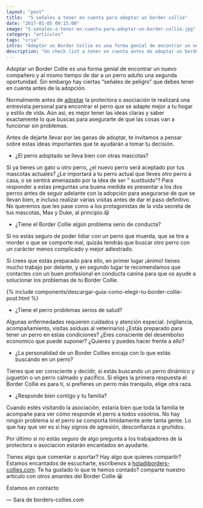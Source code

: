 ```yaml
---
layout: "post"
title:  "5 señales a tener en cuenta para adoptar un border collie"
date: "2017-01-05 09:15:00"
image: "5-senales-a-tener-en-cuenta-para-adoptar-un-border-collie.jpg"
category: "articulos"
tags: "cria"
intro: "Adoptar un Border Collie es una forma genial de encontrar un nuevo compañero y al mismo tiempo de dar a un perro adulto una segunda oportunidad. Sin embargo hay ciertas “señales de peligro” que debes tener en cuenta antes de la adopción..."
description: "Un check list a tener en cuenta antes de adoptar un border collie"
---
```


Adoptar un Border Collie es una forma genial de encontrar un nuevo compañero y al mismo tiempo de dar a un perro adulto una segunda oportunidad. Sin embargo hay ciertas “señales de peligro” que debes tener en cuenta antes de la adopción.  

Normalmente antes de <a href="{{ site.url }}/direcciones-utiles-para-comprar-o-adoptar-border-collie/">adoptar</a> la protectora o asociación te realizará una entrevista personal para encontrar el perro que se adapte mejor a tu hogar y estilo de vida.
Aún así, es mejor tener las ideas claras y saber exactamente lo que buscas para asegurarte de que las cosas van a funcionar sin problemas.

Antes de dejarte llevar por las ganas de adoptar, te invitamos a pensar sobre estas ideas importantes que te ayudarán a tomar tu decisión.  

- ¿El perro adoptado se lleva bien con otras mascotas?

Si ya tienes un gato u  otro perro, ¿el nuevo perro será aceptado por tus mascotas actuales? ¿Le importará a tu perro actual que lleves otro perro a casa, o se sentirá amenazado por la idea de ser " sustituido"?  Para responder a estas preguntas una buena medida es presentar a los dos perros antes de seguir adelante con la adopción para asegurarse de que se llevan bien, e incluso realizar varias visitas antes de dar el paso definitivo. No queremos que les pase como a los protagonistas de la vida secreta de tus mascotas, Max y Duke, al principio.😃

- ¿Tiene el Border Collie algún problema serio de conducta?

Si no estás seguro de poder lidiar con un perro que muerda, que se tire a morder o que se comporte mal, quizás tendrás que buscar otro perro con un carácter menos complicado y mejor adiestrado.

Si crees que estás preparado para ello, en primer lugar ¡ánimo! tienes mucho trabajo por delante, y en segundo lugar te recomendamos que contactes con un buen profesional en conducta canina para que os ayude a solucionar los problemas de tu Border Collie.

{% include components/descargar-guia-como-elegir-tu-border-collie-post.html %}

- ¿Tiene el perro problemas serios de salud?

Algunas enfermedades requieren cuidados  y atención especial. (vigilancia, acompañamiento, visitas asiduas al veterinario) ¿Estás preparado para tener un perro en estas condiciones? ¿Eres consciente del desembolso economico que puede suponer? ¿Quieres y puedes hacer frente a ello?

- ¿La personalidad de un Border Collies encaja con lo que estás buscando en un perro?

Tienes que ser consciente y decidir, si estás buscando un perro dinámico y juguetón o un perro calmado y pacífico. Si eliges la primera respuesta el Border Collie es para tí, si prefieres un perro más tranquilo, elige otra raza.

- ¿Responde bien contigo y tu familia?

Cuando estés visitando la asociación, estaría bien que toda la familia te acompañe para ver cómo responde el perro a todos vosotros.  No hay ningún problema si el perro se comporta tímidamente ante tanta gente. Lo que hay que ver es si hay signos de agresión, desconfianza o gruñidos.

Por último si no estás seguro de algo pregunta a los trabajadores de la protectora o asociacion estarán encantados en ayudarte.

Tienes algo que comentar o aportar? Hay algo que quieres compartir? Estamos encantados de escucharte, escríbenos a hola@borders-collies.com.
Te ha gustado lo que te hemos contado? comparte nuestro articulo con otros amantes del Border Collie 😀

Estamos en contacto

— Sara de borders-collies.com
